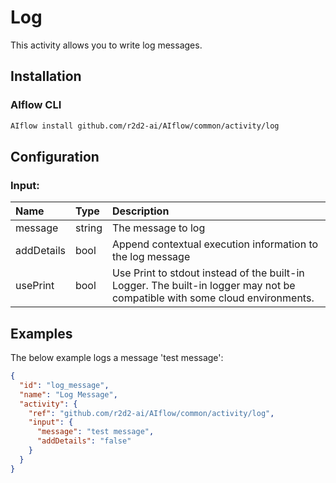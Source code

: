 <!--
title: Log
weight: 4615
-->

# Log
This activity allows you to write log messages.

## Installation

### AIflow CLI
```bash
AIflow install github.com/r2d2-ai/AIflow/common/activity/log
```

## Configuration

### Input:
| Name       | Type   | Description
|:---        | :---   | :---    
| message    | string | The message to log
| addDetails | bool   | Append contextual execution information to the log message
| usePrint   | bool   | Use Print to stdout instead of the built-in Logger. The built-in logger may not be compatible with some cloud environments. 

## Examples
The below example logs a message 'test message':

```json
{
  "id": "log_message",
  "name": "Log Message",
  "activity": {
    "ref": "github.com/r2d2-ai/AIflow/common/activity/log",
    "input": {
      "message": "test message",
      "addDetails": "false"
    }
  }
}
```